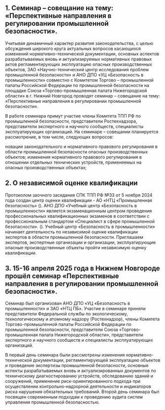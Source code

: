 ## 1. Cеминар – совещание на тему: «Перспективные направления в регулировании промышленной безопасности».

Учитывая динамичный характер развития законодательства, с целью обсуждения широкого круга актуальных вопросов касающихся изменений нормативно-технической документации, основных аспектов разрабатываемых вновь и актуализируемых нормативных правовых актов регламентирующих эксплуатацию опасных производственных объектов, ЗАО «Научно-технический центр исследования проблем промышленной безопасности» и АНО ДПО «УЦ «Безопасность в промышленности» совместно с Комитетом Торгово – промышленной палаты Российской Федерации по промышленной безопасности на площадке Союза «Торгово-промышленная палата Нижегородской области» в г. Нижний Новгород проводят семинар – совещание на тему: «Перспективные направления в регулировании промышленной безопасности». 

В работе семинара примут участие члены Комитета ТПП РФ по промышленной безопасности, представители Ростехнадзора, представители экспертного и научного сообществ, специалисты эксплуатирующих организаций. На семинаре – совещании планируется рассмотрение, в том числе, следующих вопросов:

новации законодательного и нормативного правового регулирования в области промышленной безопасности опасных производственных объектов;
изменения нормативного правового регулирования в отношении отдельных технических устройств, применяемых на опасных производственных объектах;
## 2. О независимой оценке квалификации

Протоколом заочного заседания СПК ТПП РФ №33 от 5 ноября 2024 года создан центр оценки квалификации - АО «НТЦ «Промышленная безопасность» (). АНО ДПО «Учебный центр «Безопасность в промышленности» является экзаменационным центром проведения профессиональных квалификационных экзаменов в соответствии с профессиональным стандартом «Специалист в сфере промышленной безопасности».
(). 
Учебный центр «Безопасность в промышленности» начинает деятельность по независимой оценке квалификации экспертов в области промышленной безопасности. 
Приглашаем экспертов, экспертные организации и организации, эксплуатирующие опасные производственные объекты пройти независимую оценку квалификации.

## 3.  15-16 апреля 2025 года в Нижнем Новгороде прошёл семинар «Перспективные направления в регулировании промышленной безопасности».
Семинар был организован АНО ДПО «УЦ «Безопасность в промышленности» и ЗАО «НТЦ ПБ». Участие в семинаре приняли представители Федеральной службы по экологическому, технологическому и атомному надзору (Ростехнадзор), члены Комитета Торгово-промышленной палаты Российской Федерации по промышленной безопасности, представители Союза «Торгово-промышленная палата Нижегородской области», представители экспертного и научного сообществ и специалисты эксплуатирующих организаций.

В первый день семинара были рассмотрены изменения нормативно-технической документации, регламентирующей эксплуатацию объектов и проведение экспертизы промышленной безопасности, основные аспекты разрабатываемых вновь и актуализированных документов по техническому диагностированию устройств, обследованию зданий и сооружений, применение риск-ориентированного подхода при осуществлении контрольно-надзорной деятельности и индикаторов риска нарушения обязательных требований. Второй день семинара был посвящен современным подходам к проведению аудита систем управления промышленной безопасностью.
